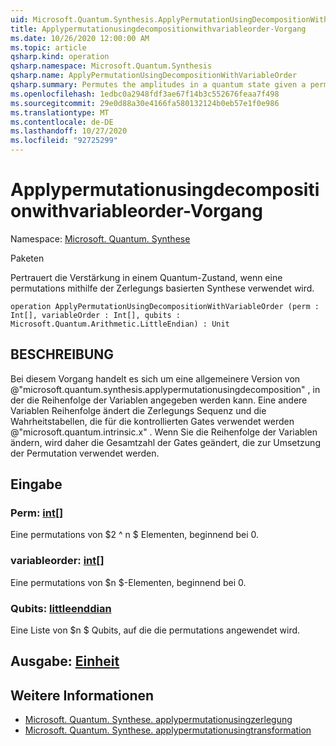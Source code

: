 ```yaml
---
uid: Microsoft.Quantum.Synthesis.ApplyPermutationUsingDecompositionWithVariableOrder
title: Applypermutationusingdecompositionwithvariableorder-Vorgang
ms.date: 10/26/2020 12:00:00 AM
ms.topic: article
qsharp.kind: operation
qsharp.namespace: Microsoft.Quantum.Synthesis
qsharp.name: ApplyPermutationUsingDecompositionWithVariableOrder
qsharp.summary: Permutes the amplitudes in a quantum state given a permutation using decomposition-based synthesis.
ms.openlocfilehash: 1edbc0a2948fdf3ae67f14b3c552676feaa7f498
ms.sourcegitcommit: 29e0d88a30e4166fa580132124b0eb57e1f0e986
ms.translationtype: MT
ms.contentlocale: de-DE
ms.lasthandoff: 10/27/2020
ms.locfileid: "92725299"
---
```

# <a name="applypermutationusingdecompositionwithvariableorder-operation"></a>Applypermutationusingdecompositionwithvariableorder-Vorgang

Namespace: [Microsoft. Quantum. Synthese](xref:Microsoft.Quantum.Synthesis)

Paketen [](https://nuget.org/packages/)


Pertrauert die Verstärkung in einem Quantum-Zustand, wenn eine permutations mithilfe der Zerlegungs basierten Synthese verwendet wird.

```qsharp
operation ApplyPermutationUsingDecompositionWithVariableOrder (perm : Int[], variableOrder : Int[], qubits : Microsoft.Quantum.Arithmetic.LittleEndian) : Unit
```


## <a name="description"></a>BESCHREIBUNG

Bei diesem Vorgang handelt es sich um eine allgemeinere Version von @"microsoft.quantum.synthesis.applypermutationusingdecomposition" , in der die Reihenfolge der Variablen angegeben werden kann. Eine andere Variablen Reihenfolge ändert die Zerlegungs Sequenz und die Wahrheitstabellen, die für die kontrollierten Gates verwendet werden @"microsoft.quantum.intrinsic.x" .  Wenn Sie die Reihenfolge der Variablen ändern, wird daher die Gesamtzahl der Gates geändert, die zur Umsetzung der Permutation verwendet werden.

## <a name="input"></a>Eingabe

### <a name="perm--int"></a>Perm: [int](xref:microsoft.quantum.lang-ref.int)[]

Eine permutations von $2 ^ n $ Elementen, beginnend bei 0.


### <a name="variableorder--int"></a>variableorder: [int](xref:microsoft.quantum.lang-ref.int)[]

Eine permutations von $n $-Elementen, beginnend bei 0.


### <a name="qubits--littleendian"></a>Qubits: [littleenddian](xref:Microsoft.Quantum.Arithmetic.LittleEndian)

Eine Liste von $n $ Qubits, auf die die permutations angewendet wird.



## <a name="output--unit"></a>Ausgabe: [Einheit](xref:microsoft.quantum.lang-ref.unit)



## <a name="see-also"></a>Weitere Informationen

- [Microsoft. Quantum. Synthese. applypermutationusingzerlegung](xref:Microsoft.Quantum.Synthesis.ApplyPermutationUsingDecomposition)
- [Microsoft. Quantum. Synthese. applypermutationusingtransformation](xref:Microsoft.Quantum.Synthesis.ApplyPermutationUsingTransformation)